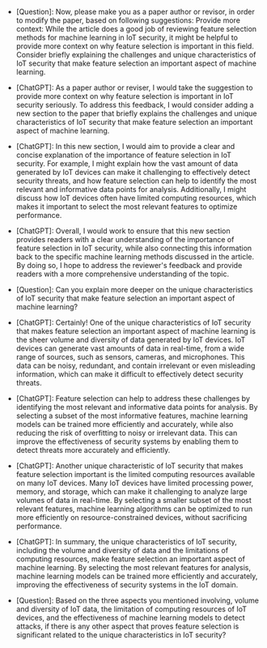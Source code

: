 - [Question]: Now, please make you as a paper author or revisor, in order to modify the paper, based on following suggestions: Provide more context: While the article does a good job of reviewing feature selection methods for machine learning in IoT security, it might be helpful to provide more context on why feature selection is important in this field. Consider briefly explaining the challenges and unique characteristics of IoT security that make feature selection an important aspect of machine learning.

- [ChatGPT]: As a paper author or reviser, I would take the suggestion to provide more context on why feature selection is important in IoT security seriously. To address this feedback, I would consider adding a new section to the paper that briefly explains the challenges and unique characteristics of IoT security that make feature selection an important aspect of machine learning.

- [ChatGPT]: In this new section, I would aim to provide a clear and concise explanation of the importance of feature selection in IoT security. For example, I might explain how the vast amount of data generated by IoT devices can make it challenging to effectively detect security threats, and how feature selection can help to identify the most relevant and informative data points for analysis. Additionally, I might discuss how IoT devices often have limited computing resources, which makes it important to select the most relevant features to optimize performance.

- [ChatGPT]: Overall, I would work to ensure that this new section provides readers with a clear understanding of the importance of feature selection in IoT security, while also connecting this information back to the specific machine learning methods discussed in the article. By doing so, I hope to address the reviewer's feedback and provide readers with a more comprehensive understanding of the topic.

- [Question]: Can you explain more deeper on the unique characteristics of IoT security that make feature selection an important aspect of machine learning?

- [ChatGPT]: Certainly! One of the unique characteristics of IoT security that makes feature selection an important aspect of machine learning is the sheer volume and diversity of data generated by IoT devices. IoT devices can generate vast amounts of data in real-time, from a wide range of sources, such as sensors, cameras, and microphones. This data can be noisy, redundant, and contain irrelevant or even misleading information, which can make it difficult to effectively detect security threats.

- [ChatGPT]: Feature selection can help to address these challenges by identifying the most relevant and informative data points for analysis. By selecting a subset of the most informative features, machine learning models can be trained more efficiently and accurately, while also reducing the risk of overfitting to noisy or irrelevant data. This can improve the effectiveness of security systems by enabling them to detect threats more accurately and efficiently.

- [ChatGPT]: Another unique characteristic of IoT security that makes feature selection important is the limited computing resources available on many IoT devices. Many IoT devices have limited processing power, memory, and storage, which can make it challenging to analyze large volumes of data in real-time. By selecting a smaller subset of the most relevant features, machine learning algorithms can be optimized to run more efficiently on resource-constrained devices, without sacrificing performance.

- [ChatGPT]: In summary, the unique characteristics of IoT security, including the volume and diversity of data and the limitations of computing resources, make feature selection an important aspect of machine learning. By selecting the most relevant features for analysis, machine learning models can be trained more efficiently and accurately, improving the effectiveness of security systems in the IoT domain.

- [Question]: Based on the three aspects you mentioned involving, volume and diversity of IoT data, the limitation of computing resources of IoT devices, and the effectiveness of machine learning models to detect attacks, if there is any other aspect that proves feature selection is significant related to the unique characteristics in IoT security?


